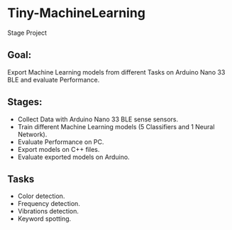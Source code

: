 # Tiny-MachineLearning
Stage Project

## Goal:
Export Machine Learning models from different Tasks on Arduino Nano 33 BLE and evaluate Performance.

## Stages:
* Collect Data with Arduino Nano 33 BLE sense sensors.
* Train different Machine Learning models (5 Classifiers and 1 Neural Network).
* Evaluate Performance on PC.
* Export models on C++ files.
* Evaluate exported models on Arduino.

## Tasks
* Color detection.
* Frequency detection.
* Vibrations detection.
* Keyword spotting.
